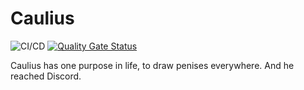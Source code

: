 # Caulius

![CI/CD](https://github.com/victor-borges/caulius/workflows/CI/CD/badge.svg)
[![Quality Gate Status](https://sonarcloud.io/api/project_badges/measure?project=victor-borges_caulius&metric=alert_status)](https://sonarcloud.io/dashboard?id=victor-borges_caulius)

Caulius has one purpose in life, to draw penises everywhere. And he reached Discord.
